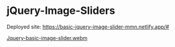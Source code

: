 # jQuery-Image-Sliders

Deployed site: https://basic-jquery-image-slider-mmn.netlify.app/#

[Jquery-basic-image-slider.webm](https://github.com/Mohanad-Nassar/jQuery-Image-Sliders/assets/127761857/c0655e47-1c8c-4ba2-bc7e-9f41a2d77589)

